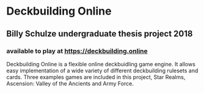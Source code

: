 # Deckbuilding Online

## Billy Schulze undergraduate thesis project 2018

### available to play at https://deckbuilding.online

Deckbuilding Online is a flexible online deckbuidling game engine. It allows easy implementation of a wide variety of different deckbuilding rulesets and cards. Three examples games are included in this project, Star Realms, Ascension: Valley of the Ancients and Army Force.
